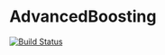 # AdvancedBoosting

[![Build Status](https://github.com/SaremS/AdvancedBoosting.jl/actions/workflows/CI.yml/badge.svg?branch=main)](https://github.com/SaremS/AdvancedBoosting.jl/actions/workflows/CI.yml?query=branch%3Amain)
